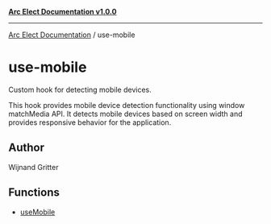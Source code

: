 [**Arc Elect Documentation v1.0.0**](../README.md)

---

[Arc Elect Documentation](../modules.md) / use-mobile

# use-mobile

Custom hook for detecting mobile devices.

This hook provides mobile device detection functionality using
window matchMedia API. It detects mobile devices based on screen
width and provides responsive behavior for the application.

## Author

Wijnand Gritter

## Functions

- [useMobile](functions/useMobile.md)
